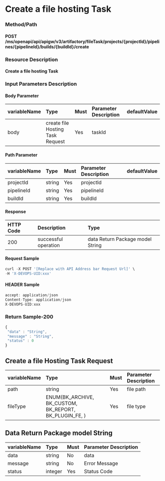  # Create a file hosting Task 

 ### Method/Path 

 #### POST  /ms/openapi/api/apigw/v3/artifactory/fileTask/projects/{projectId}/pipelines/{pipelineId}/builds/{buildId}/create 

 ### Resource Description 

 #### Create a file hosting Task 

 ### Input Parameters Description 

 #### Body Parameter 

 | variableName| Type| Must| Parameter Description| defaultValue| 
 | :--- | :--- | :--- | :--- | :--- | 
 | body |create file Hosting Task Request| Yes|  taskId || 

 #### Path Parameter 

 | variableName| Type| Must| Parameter Description| defaultValue| 
 | :--- | :--- | :--- | :--- | :--- | 
 | projectId | string |Yes|  projectId || 
 | pipelineId | string |Yes|  pipelineId || 
 | buildId | string |Yes|  buildId || 

 #### Response 

 | HTTP Code| Description| Type| 
 | :--- | :--- | :--- | 
 | 200 | successful operation |data Return Package model String| 

 #### Request Sample 

 ```javascript 
 curl -X POST '[Replace with API Address bar Request Url]' \ 
 -H 'X-DEVOPS-UID:xxx' 
 ``` 

 #### HEADER Sample 

 ```javascript 
 accept: application/json 
 Content-Type: application/json 
 X-DEVOPS-UID:xxx 
 ``` 

 ### Return Sample-200 

 ```javascript 
 { 
  "data" : "String", 
  "message" : "String", 
  "status" : 0 
 } 
 ``` 

 ## Create a file Hosting Task Request 

 | variableName| Type| Must| Parameter Description| 
 | :--- | :--- | :--- | :--- | 
 | path | string |Yes| file path| 
 | fileType | ENUM\(BK\_ARCHIVE, BK\_CUSTOM, BK\_REPORT, BK\_PLUGIN\_FE, \) |Yes| file type| 

 ## Data Return Package model String 

 | variableName| Type| Must| Parameter Description| 
 | :--- | :--- | :--- | :--- | 
 | data | string |No| data| 
 | message | string |No| Error Message| 
 | status | integer |Yes| Status Code| 